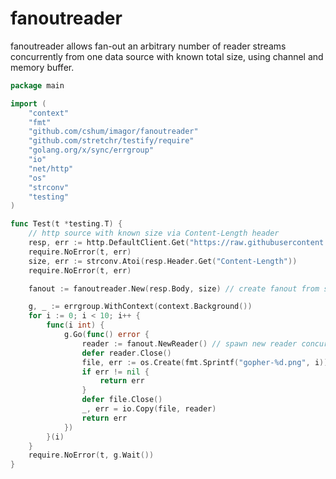 # fanoutreader

fanoutreader allows fan-out an arbitrary number of reader streams concurrently from one data source with known total size, using channel and memory buffer.

```go
package main

import (
	"context"
	"fmt"
	"github.com/cshum/imagor/fanoutreader"
	"github.com/stretchr/testify/require"
	"golang.org/x/sync/errgroup"
	"io"
	"net/http"
	"os"
	"strconv"
	"testing"
)

func Test(t *testing.T) {
	// http source with known size via Content-Length header
	resp, err := http.DefaultClient.Get("https://raw.githubusercontent.com/cshum/imagor/master/testdata/gopher.png")
	require.NoError(t, err)
	size, err := strconv.Atoi(resp.Header.Get("Content-Length"))
	require.NoError(t, err)

	fanout := fanoutreader.New(resp.Body, size) // create fanout from single reader source

	g, _ := errgroup.WithContext(context.Background())
	for i := 0; i < 10; i++ {
		func(i int) {
			g.Go(func() error {
				reader := fanout.NewReader() // spawn new reader concurrently
				defer reader.Close()
				file, err := os.Create(fmt.Sprintf("gopher-%d.png", i))
				if err != nil {
					return err
				}
				defer file.Close()
				_, err = io.Copy(file, reader)
				return err
			})
		}(i)
	}
	require.NoError(t, g.Wait())
}
```

